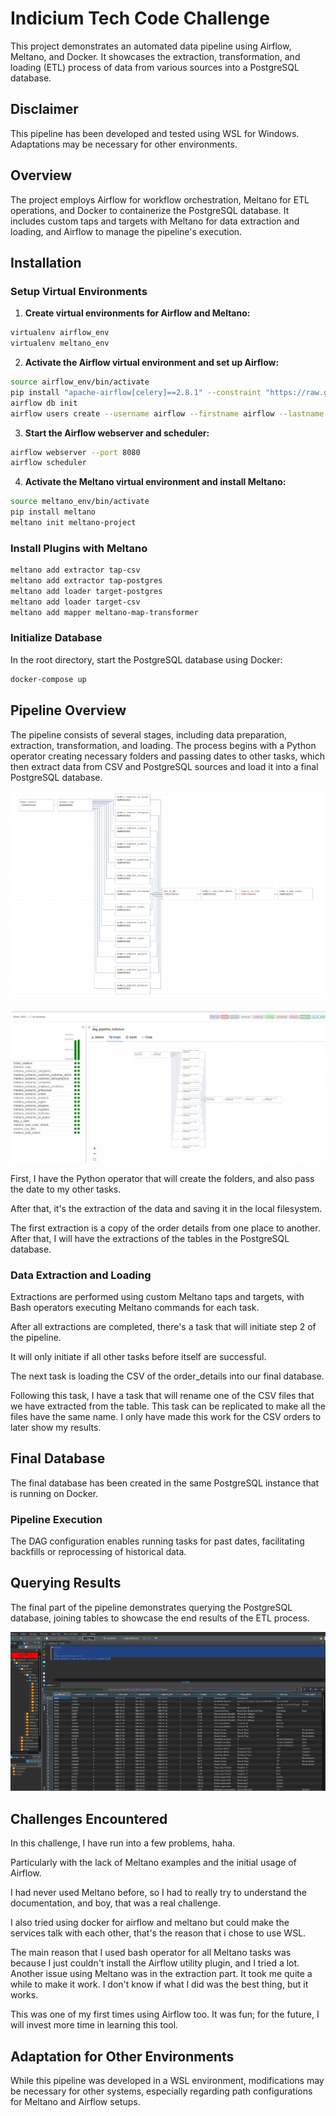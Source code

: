 
# Indicium Tech Code Challenge

This project demonstrates an automated data pipeline using Airflow, Meltano, and Docker. It showcases the extraction, transformation, and loading (ETL) process of data from various sources into a PostgreSQL database.

## Disclaimer

This pipeline has been developed and tested using WSL for Windows. Adaptations may be necessary for other environments.

## Overview

The project employs Airflow for workflow orchestration, Meltano for ETL operations, and Docker to containerize the PostgreSQL database. It includes custom taps and targets with Meltano for data extraction and loading, and Airflow to manage the pipeline's execution.

## Installation

### Setup Virtual Environments

1. **Create virtual environments for Airflow and Meltano:**

```bash
virtualenv airflow_env
virtualenv meltano_env
```

2. **Activate the Airflow virtual environment and set up Airflow:**

```bash
source airflow_env/bin/activate
pip install "apache-airflow[celery]==2.8.1" --constraint "https://raw.githubusercontent.com/apache/airflow/constraints-2.8.1/constraints-3.8.txt"
airflow db init
airflow users create --username airflow --firstname airflow --lastname airflow --role Admin --email your_email@example.com --password airflow
```

3. **Start the Airflow webserver and scheduler:**

```bash
airflow webserver --port 8080
airflow scheduler
```

4. **Activate the Meltano virtual environment and install Meltano:**

```bash
source meltano_env/bin/activate
pip install meltano
meltano init meltano-project
```

### Install Plugins with Meltano

```bash
meltano add extractor tap-csv
meltano add extractor tap-postgres
meltano add loader target-postgres
meltano add loader target-csv
meltano add mapper meltano-map-transformer
```

### Initialize Database

In the root directory, start the PostgreSQL database using Docker:

```bash
docker-compose up
```

## Pipeline Overview

The pipeline consists of several stages, including data preparation, extraction, transformation, and loading. The process begins with a Python operator creating necessary folders and passing dates to other tasks, which then extract data from CSV and PostgreSQL sources and load it into a final PostgreSQL database.

![pipeline image](https://github.com/AnorakBs/code-challenge-indicium/blob/main/images/Screenshot_1.png)

![pipeline image](https://github.com/AnorakBs/code-challenge-indicium/blob/main/images/Screenshot_4.png)

First, I have the Python operator that will create the folders, and also pass the date to my other tasks.

After that, it's the extraction of the data and saving it in the local filesystem.

The first extraction is a copy of the order details from one place to another.
After that, I will have the extractions of the tables in the PostgreSQL database.

### Data Extraction and Loading

Extractions are performed using custom Meltano taps and targets, with Bash operators executing Meltano commands for each task.

After all extractions are completed, there's a task that will initiate step 2 of the pipeline.

It will only initiate if all other tasks before itself are successful.

The next task is loading the CSV of the order_details into our final database.

Following this task, I have a task that will rename one of the CSV files that we have extracted from the table. This task can be replicated to make all the files have the same name. I only have made this work for the CSV orders to later show my results.

## Final Database

The final database has been created in the same PostgreSQL instance that is running on Docker.

### Pipeline Execution

The DAG configuration enables running tasks for past dates, facilitating backfills or reprocessing of historical data.

## Querying Results

The final part of the pipeline demonstrates querying the PostgreSQL database, joining tables to showcase the end results of the ETL process.

![pipeline image](https://github.com/AnorakBs/code-challenge-indicium/blob/main/images/Screenshot_3.png)

## Challenges Encountered

In this challenge, I have run into a few problems, haha.

Particularly with the lack of Meltano examples and the initial usage of Airflow.

I had never used Meltano before, so I had to really try to understand the documentation, and boy, that was a real challenge.

I also tried using docker for airflow and meltano but could make the services talk with each other, that's the reason that i chose to use WSL.

The main reason that I used bash operator for all Meltano tasks was because I just couldn't install the Airflow utility plugin, and I tried a lot. Another issue using Meltano was in the extraction part. It took me quite a while to make it work. I don't know if what I did was the best thing, but it works.

This was one of my first times using Airflow too. It was fun; for the future, I will invest more time in learning this tool.



## Adaptation for Other Environments

While this pipeline was developed in a WSL environment, modifications may be necessary for other systems, especially regarding path configurations for Meltano and Airflow setups.

